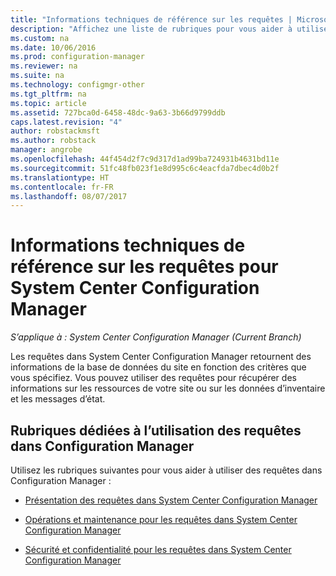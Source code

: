 ```yaml
---
title: "Informations techniques de référence sur les requêtes | Microsoft Docs"
description: "Affichez une liste de rubriques pour vous aider à utiliser des requêtes afin de récupérer des informations sur les ressources de votre site."
ms.custom: na
ms.date: 10/06/2016
ms.prod: configuration-manager
ms.reviewer: na
ms.suite: na
ms.technology: configmgr-other
ms.tgt_pltfrm: na
ms.topic: article
ms.assetid: 727bca0d-6458-48dc-9a63-3b66d9799ddb
caps.latest.revision: "4"
author: robstackmsft
ms.author: robstack
manager: angrobe
ms.openlocfilehash: 44f454d2f7c9d317d1ad99ba724931b4631bd11e
ms.sourcegitcommit: 51fc48fb023f1e8d995c6c4eacfda7dbec4d0b2f
ms.translationtype: HT
ms.contentlocale: fr-FR
ms.lasthandoff: 08/07/2017
---
```

# <a name="queries-technical-reference-for-system-center-configuration-manager"></a>Informations techniques de référence sur les requêtes pour System Center Configuration Manager

*S’applique à : System Center Configuration Manager (Current Branch)*

Les requêtes dans System Center Configuration Manager retournent des informations de la base de données du site en fonction des critères que vous spécifiez. Vous pouvez utiliser des requêtes pour récupérer des informations sur les ressources de votre site ou sur les données d’inventaire et les messages d’état.  

## <a name="topics-about-using-queries-in-configuration-manager"></a>Rubriques dédiées à l’utilisation des requêtes dans Configuration Manager  
 Utilisez les rubriques suivantes pour vous aider à utiliser des requêtes dans Configuration Manager :  

-   [Présentation des requêtes dans System Center Configuration Manager](../../../core/servers/manage/introduction-to-queries.md)  

-   [Opérations et maintenance pour les requêtes dans System Center Configuration Manager](../../../core/servers/manage/operations-and-maintenance-for-queries.md)  

-   [Sécurité et confidentialité pour les requêtes dans System Center Configuration Manager](../../../core/servers/manage/security-and-privacy-for-queries.md)  
